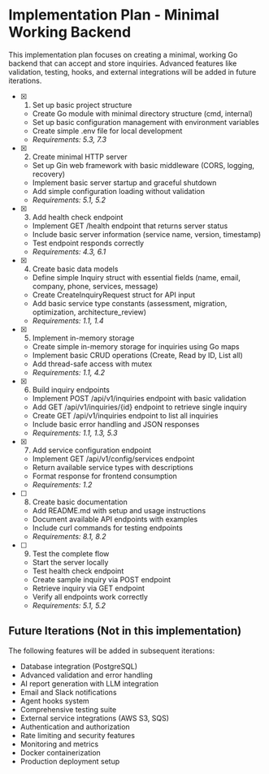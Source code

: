 # Implementation Plan - Minimal Working Backend

This implementation plan focuses on creating a minimal, working Go backend that can accept and store inquiries. Advanced features like validation, testing, hooks, and external integrations will be added in future iterations.

- [x] 1. Set up basic project structure
  - Create Go module with minimal directory structure (cmd, internal)
  - Set up basic configuration management with environment variables
  - Create simple .env file for local development
  - _Requirements: 5.3, 7.3_

- [x] 2. Create minimal HTTP server
  - Set up Gin web framework with basic middleware (CORS, logging, recovery)
  - Implement basic server startup and graceful shutdown
  - Add simple configuration loading without validation
  - _Requirements: 5.1, 5.2_

- [x] 3. Add health check endpoint
  - Implement GET /health endpoint that returns server status
  - Include basic server information (service name, version, timestamp)
  - Test endpoint responds correctly
  - _Requirements: 4.3, 6.1_

- [x] 4. Create basic data models
  - Define simple Inquiry struct with essential fields (name, email, company, phone, services, message)
  - Create CreateInquiryRequest struct for API input
  - Add basic service type constants (assessment, migration, optimization, architecture_review)
  - _Requirements: 1.1, 1.4_

- [x] 5. Implement in-memory storage
  - Create simple in-memory storage for inquiries using Go maps
  - Implement basic CRUD operations (Create, Read by ID, List all)
  - Add thread-safe access with mutex
  - _Requirements: 1.1, 4.2_

- [x] 6. Build inquiry endpoints
  - Implement POST /api/v1/inquiries endpoint with basic validation
  - Add GET /api/v1/inquiries/{id} endpoint to retrieve single inquiry
  - Create GET /api/v1/inquiries endpoint to list all inquiries
  - Include basic error handling and JSON responses
  - _Requirements: 1.1, 1.3, 5.3_

- [x] 7. Add service configuration endpoint
  - Implement GET /api/v1/config/services endpoint
  - Return available service types with descriptions
  - Format response for frontend consumption
  - _Requirements: 1.2_

- [ ] 8. Create basic documentation
  - Add README.md with setup and usage instructions
  - Document available API endpoints with examples
  - Include curl commands for testing endpoints
  - _Requirements: 8.1, 8.2_

- [ ] 9. Test the complete flow
  - Start the server locally
  - Test health check endpoint
  - Create sample inquiry via POST endpoint
  - Retrieve inquiry via GET endpoint
  - Verify all endpoints work correctly
  - _Requirements: 5.1, 5.2_

## Future Iterations (Not in this implementation)

The following features will be added in subsequent iterations:
- Database integration (PostgreSQL)
- Advanced validation and error handling
- AI report generation with LLM integration
- Email and Slack notifications
- Agent hooks system
- Comprehensive testing suite
- External service integrations (AWS S3, SQS)
- Authentication and authorization
- Rate limiting and security features
- Monitoring and metrics
- Docker containerization
- Production deployment setup